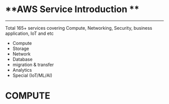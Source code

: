 # **AWS Service Introduction **
------------------------------------
Total 165+ services covering Compute, Networking, Security, business application, IoT and etc
- Compute 
- Storage 
- Network
- Database 
- migration & transfer
- Analytics
- Special (IoT/ML/AI)
  
# COMPUTE
